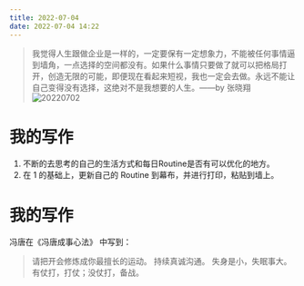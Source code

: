 ```yaml
---
title: 2022-07-04
date: 2022-07-04 14:22
---
```


> 我觉得人生跟做企业是一样的，一定要保有一定想象力，不能被任何事情逼到墙角，一点选择的空间都没有。 ​​​如果什么事情只要做了就可以把格局打开，创造无限的可能，即便现在看起来短视，我也一定会去做。永远不能让自己变得没有选择，这绝对不是我想要的人生。 ​​​​——by 张晓翔 
> ![20220702](http://images.iotop.work/uPic/20220702-oYQ8Nf.png)

# 我的写作

1. 不断的去思考的自己的生活方式和每日Routine是否有可以优化的地方。
2. 在 1 的基础上，更新自己的 Routine 到幕布，并进行打印，粘贴到墙上。

# 我的写作

冯唐在《冯唐成事心法》 中写到：

> 请把开会修炼成你最擅长的运动。
> 持续真诚沟通。
> 失身是小，失眠事大。
> 有仗打，打仗；没仗打，备战。
